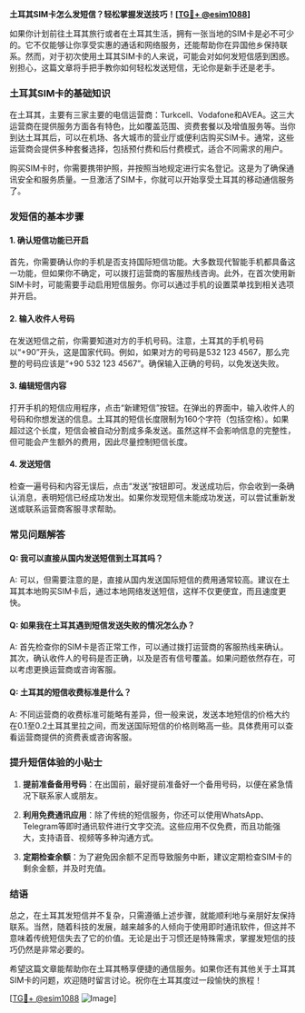 **土耳其SIM卡怎么发短信？轻松掌握发送技巧！[[TG💪+ @esim1088](https://t.me/s/esim1088)]**

如果你计划前往土耳其旅行或者在土耳其生活，拥有一张当地的SIM卡是必不可少的。它不仅能够让你享受实惠的通话和网络服务，还能帮助你在异国他乡保持联系。然而，对于初次使用土耳其SIM卡的人来说，可能会对如何发短信感到困惑。别担心，这篇文章将手把手教你如何轻松发送短信，无论你是新手还是老手。

### 土耳其SIM卡的基础知识

在土耳其，主要有三家主要的电信运营商：Turkcell、Vodafone和AVEA。这三大运营商在提供服务方面各有特色，比如覆盖范围、资费套餐以及增值服务等。当你到达土耳其后，可以在机场、各大城市的营业厅或便利店购买SIM卡。通常，这些运营商会提供多种套餐选择，包括预付费和后付费模式，适合不同需求的用户。

购买SIM卡时，你需要携带护照，并按照当地规定进行实名登记。这是为了确保通讯安全和服务质量。一旦激活了SIM卡，你就可以开始享受土耳其的移动通信服务了。

### 发短信的基本步骤

#### 1. 确认短信功能已开启

首先，你需要确认你的手机是否支持国际短信功能。大多数现代智能手机都具备这一功能，但如果你不确定，可以拨打运营商的客服热线咨询。此外，在首次使用新SIM卡时，可能需要手动启用短信服务。你可以通过手机的设置菜单找到相关选项并开启。

#### 2. 输入收件人号码

在发送短信之前，你需要知道对方的手机号码。注意，土耳其的手机号码以“+90”开头，这是国家代码。例如，如果对方的号码是532 123 4567，那么完整的号码应该是“+90 532 123 4567”。确保输入正确的号码，以免发送失败。

#### 3. 编辑短信内容

打开手机的短信应用程序，点击“新建短信”按钮。在弹出的界面中，输入收件人的号码和你想发送的信息。土耳其的短信长度限制为160个字符（包括空格）。如果超过这个长度，短信会被自动分割成多条发送。虽然这样不会影响信息的完整性，但可能会产生额外的费用，因此尽量控制短信长度。

#### 4. 发送短信

检查一遍号码和内容无误后，点击“发送”按钮即可。发送成功后，你会收到一条确认消息，表明短信已经成功发出。如果你发现短信未能成功发送，可以尝试重新发送或联系运营商客服寻求帮助。

### 常见问题解答

#### Q: 我可以直接从国内发送短信到土耳其吗？

A: 可以，但需要注意的是，直接从国内发送国际短信的费用通常较高。建议在土耳其本地购买SIM卡后，通过本地网络发送短信，这样不仅更便宜，而且速度更快。

#### Q: 如果我在土耳其遇到短信发送失败的情况怎么办？

A: 首先检查你的SIM卡是否正常工作，可以通过拨打运营商的客服热线来确认。其次，确认收件人的号码是否正确，以及是否有信号覆盖。如果问题依然存在，可以考虑更换运营商或咨询客服。

#### Q: 土耳其的短信收费标准是什么？

A: 不同运营商的收费标准可能略有差异，但一般来说，发送本地短信的价格大约在0.1至0.2土耳其里拉之间，而发送国际短信的价格则略高一些。具体费用可以查看运营商提供的资费表或咨询客服。

### 提升短信体验的小贴士

1. **提前准备备用号码**：在出国前，最好提前准备好一个备用号码，以便在紧急情况下联系家人或朋友。
   
2. **利用免费通讯应用**：除了传统的短信服务，你还可以使用WhatsApp、Telegram等即时通讯软件进行文字交流。这些应用不仅免费，而且功能强大，支持语音、视频等多种沟通方式。

3. **定期检查余额**：为了避免因余额不足而导致服务中断，建议定期检查SIM卡的剩余金额，并及时充值。

### 结语

总之，在土耳其发短信并不复杂，只需遵循上述步骤，就能顺利地与亲朋好友保持联系。当然，随着科技的发展，越来越多的人倾向于使用即时通讯软件，但这并不意味着传统短信失去了它的价值。无论是出于习惯还是特殊需求，掌握发短信的技巧仍然是非常必要的。

希望这篇文章能帮助你在土耳其畅享便捷的通信服务。如果你还有其他关于土耳其SIM卡的问题，欢迎随时留言讨论。祝你在土耳其度过一段愉快的旅程！

[[TG💪+ @esim1088](https://t.me/s/esim1088) ![Image](https://i.postimg.cc/4NQfJmqS/Snipaste-2025-05-13-00-14-12.png)]